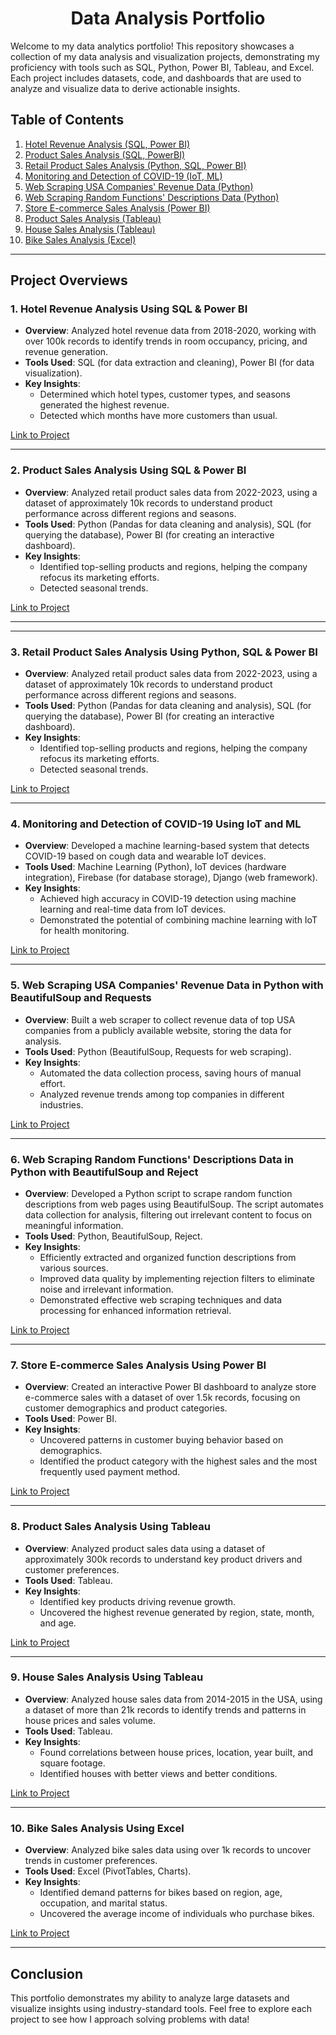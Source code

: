 <h1 align="center"><strong>Data Analysis Portfolio</strong></h1>


Welcome to my data analytics portfolio! This repository showcases a collection of my data analysis and visualization projects, demonstrating my proficiency with tools such as SQL, Python, Power BI, Tableau, and Excel. Each project includes datasets, code, and dashboards that are used to analyze and visualize data to derive actionable insights.

## Table of Contents

1. [Hotel Revenue Analysis (SQL, Power BI)](#1-hotel-revenue-analysis-using-sql--power-bi)
2. [Product Sales Analysis (SQL, PowerBI)](#2-product-sales-analysis-using-sql--power-bi)
3. [Retail Product Sales Analysis (Python, SQL, Power BI)](#2-retail-product-sales-analysis-using-python-sql--power-bi)
4. [Monitoring and Detection of COVID-19 (IoT, ML)](#3-monitoring-and-detection-of-covid-19-using-iot-and-ml)
5. [Web Scraping USA Companies' Revenue Data (Python)](#4-web-scraping-usa-companies-revenue-data-in-python-with-beautifulsoup-and-requests)
6. [Web Scraping Random Functions' Descriptions Data (Python)](#5-web-scraping-random-functions-descriptions-data-in-python-with-beautifulsoup-and-reject)
7. [Store E-commerce Sales Analysis (Power BI)](#6-store-e-commerce-sales-analysis-using-power-bi)
8. [Product Sales Analysis (Tableau)](#7-product-sales-analysis-using-tableau)
9. [House Sales Analysis (Tableau)](#8-house-sales-analysis-using-tableau)
10. [Bike Sales Analysis (Excel)](#9-bike-sales-analysis-using-excel)

---

## Project Overviews

### 1. Hotel Revenue Analysis Using SQL & Power BI

- **Overview**: Analyzed hotel revenue data from 2018-2020, working with over 100k records to identify trends in room occupancy, pricing, and revenue generation.
- **Tools Used**: SQL (for data extraction and cleaning), Power BI (for data visualization).
- **Key Insights**:
  - Determined which hotel types, customer types, and seasons generated the highest revenue.
  - Detected which months have more customers than usual.
  
[Link to Project](https://github.com/al-mehedi-hasan-afridi/Hotel-Revenue-Analysis-Using-SQL-PowerBI)

---

### 2. Product Sales Analysis Using SQL & Power BI

- **Overview**: Analyzed retail product sales data from 2022-2023, using a dataset of approximately 10k records to understand product performance across different regions and seasons.
- **Tools Used**: Python (Pandas for data cleaning and analysis), SQL (for querying the database), Power BI (for creating an interactive dashboard).
- **Key Insights**:
  - Identified top-selling products and regions, helping the company refocus its marketing efforts.
  - Detected seasonal trends.
  
[Link to Project](https://github.com/al-mehedi-hasan-afridi/Product-Sales-Analysis-Using-SQL-PowerBI)

---

---

### 3. Retail Product Sales Analysis Using Python, SQL & Power BI

- **Overview**: Analyzed retail product sales data from 2022-2023, using a dataset of approximately 10k records to understand product performance across different regions and seasons.
- **Tools Used**: Python (Pandas for data cleaning and analysis), SQL (for querying the database), Power BI (for creating an interactive dashboard).
- **Key Insights**:
  - Identified top-selling products and regions, helping the company refocus its marketing efforts.
  - Detected seasonal trends.
  
[Link to Project](https://github.com/al-mehedi-hasan-afridi/Retail-Product-Sales-Analysis-Using-Python-SQL-PowerBI)

---

### 4. Monitoring and Detection of COVID-19 Using IoT and ML

- **Overview**: Developed a machine learning-based system that detects COVID-19 based on cough data and wearable IoT devices.
- **Tools Used**: Machine Learning (Python), IoT devices (hardware integration), Firebase (for database storage), Django (web framework).
- **Key Insights**:
  - Achieved high accuracy in COVID-19 detection using machine learning and real-time data from IoT devices.
  - Demonstrated the potential of combining machine learning with IoT for health monitoring.
  
[Link to Project](https://github.com/al-mehedi-hasan-afridi/Monitoring-and-Detection-of-COVID-19-using-IoT-and-ML)

---

### 5. Web Scraping USA Companies' Revenue Data in Python with BeautifulSoup and Requests

- **Overview**: Built a web scraper to collect revenue data of top USA companies from a publicly available website, storing the data for analysis.
- **Tools Used**: Python (BeautifulSoup, Requests for web scraping).
- **Key Insights**:
  - Automated the data collection process, saving hours of manual effort.
  - Analyzed revenue trends among top companies in different industries.
  
[Link to Project](https://github.com/al-mehedi-hasan-afridi/Web-Scraping-USA-Companies-Revenue-data-in-Python-with-BeautifulSoup-and-Requests)

---

### 6. Web Scraping Random Functions' Descriptions Data in Python with BeautifulSoup and Reject

- **Overview**: Developed a Python script to scrape random function descriptions from web pages using BeautifulSoup. The script automates data collection for analysis, filtering out irrelevant content to focus on meaningful information.
- **Tools Used**: Python, BeautifulSoup, Reject.
- **Key Insights**:
  - Efficiently extracted and organized function descriptions from various sources.
  - Improved data quality by implementing rejection filters to eliminate noise and irrelevant information.
  - Demonstrated effective web scraping techniques and data processing for enhanced information retrieval.

[Link to Project](https://github.com/al-mehedi-hasan-afridi/Web-Scraping-Random-Functions-Descriptions-Data-in-Python-with-BeautifulSoup-and-Reject)

---

### 7. Store E-commerce Sales Analysis Using Power BI

- **Overview**: Created an interactive Power BI dashboard to analyze store e-commerce sales with a dataset of over 1.5k records, focusing on customer demographics and product categories.
- **Tools Used**: Power BI.
- **Key Insights**:
  - Uncovered patterns in customer buying behavior based on demographics.
  - Identified the product category with the highest sales and the most frequently used payment method.
  
[Link to Project](https://github.com/al-mehedi-hasan-afridi/Store-Ecommerce-Sales-Analysis-Using-PowerBI)

---

### 8. Product Sales Analysis Using Tableau

- **Overview**: Analyzed product sales data using a dataset of approximately 300k records to understand key product drivers and customer preferences. 
- **Tools Used**: Tableau.
- **Key Insights**:
  - Identified key products driving revenue growth.
  - Uncovered the highest revenue generated by region, state, month, and age.
  
[Link to Project](https://github.com/al-mehedi-hasan-afridi/Product-Sales-Analysis-using-Tableau)

---

### 9. House Sales Analysis Using Tableau

- **Overview**: Analyzed house sales data from 2014-2015 in the USA, using a dataset of more than 21k records to identify trends and patterns in house prices and sales volume.
- **Tools Used**: Tableau.
- **Key Insights**:
  - Found correlations between house prices, location, year built, and square footage.
  - Identified houses with better views and better conditions.
  
[Link to Project](https://github.com/al-mehedi-hasan-afridi/House-Sales-Analysis-Using-Tableau)

---

### 10. Bike Sales Analysis Using Excel

- **Overview**: Analyzed bike sales data using over 1k records to uncover trends in customer preferences.
- **Tools Used**: Excel (PivotTables, Charts).
- **Key Insights**:
  - Identified demand patterns for bikes based on region, age, occupation, and marital status.
  - Uncovered the average income of individuals who purchase bikes.
  
[Link to Project](https://github.com/al-mehedi-hasan-afridi/Bike-Sales-Analysis-Using-Excel)

---

## Conclusion

This portfolio demonstrates my ability to analyze large datasets and visualize insights using industry-standard tools. Feel free to explore each project to see how I approach solving problems with data!
